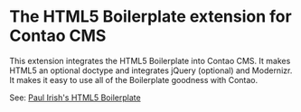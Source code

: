 # The HTML5 Boilerplate extension for Contao CMS #

This extension integrates the HTML5 Boilerplate into Contao CMS. 
It makes HTML5 an optional doctype and integrates jQuery (optional) and Modernizr.
It makes it easy to use all of the Boilerplate goodness with Contao.

See: [Paul Irish's HTML5 Boilerplate](http://html5boilerplate.com)

